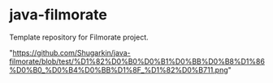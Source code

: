 # java-filmorate
Template repository for Filmorate project.

"https://github.com/Shugarkin/java-filmorate/blob/test/%D1%82%D0%B0%D0%B1%D0%BB%D0%B8%D1%86%D0%B0_%D0%B4%D0%BB%D1%8F_%D1%82%D0%B711.png"

